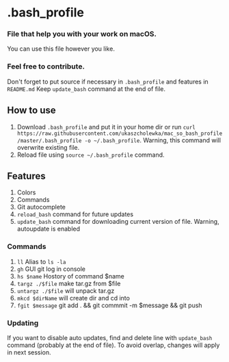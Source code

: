 # .bash_profile
### File that help you with your work on macOS.
You can use this file however you like.

### Feel free to contribute.
Don't forget to put source if necessary in `.bash_profile` and features in `README.md`  Keep `update_bash` command at the end of file.

## How to use
1. Download `.bash_profile` and put it in your home dir or run  `curl https://raw.githubusercontent.com/ukaszcholewka/mac_so_bash_profile/master/.bash_profile -o ~/.bash_profile`. Warning, this command will overwrite existing file.
2. Reload file using `source ~/.bash_profile` command.

## Features
1. Colors
2. Commands
3. Git autocomplete
4. `reload_bash` command for future updates
5. `update_bash` command for downloading current version of file. Warning, autoupdate is enabled

### Commands
1. `ll` Alias to `ls -la`
2. `gh` GUI git log in console
3. `hs $name` Hostory of command $name
4. `targz ./$file` make tar.gz from $file
5. `untargz ./$file` will unpack tar.gz
6. `mkcd $dirName` will create dir and cd into
7. `fgit $message` git add . && git commmit -m $message && git push


### Updating
If you want to disable auto updates, find and delete line with `update_bash` command (probably at the end of file). To avoid overlap, changes will apply in next session.
